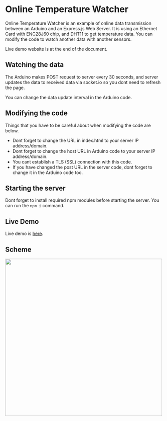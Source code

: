 # Online Temperature Watcher

Online Temperature Watcher is an example of online data transmission between an Arduino and an Express.js Web Server. It is using an Ethernet Card with ENC28J60 chip, and DHT11 to get temperature data. You can modify the code to watch another data with another sensors.

Live demo website is at the end of the document.

## Watching the data

The Arduino makes POST request to server every 30 seconds, and server updates the data to received data via socket.io so you dont need to refresh the page.

You can change the data update interval in the Arduino code.

## Modifying the code

Things that you have to be careful about when modifying the code are below.

- Dont forget to change the URL in index.html to your server IP address/domain.
- Dont forget to change the host URL in Arduino code to your server IP address/domain.
- You cant establish a TLS (SSL) connection with this code.
- If you have changed the post URL in the server code, dont forget to change it in the Arduino code too.

## Starting the server

Dont forget to install required npm modules before starting the server. You can run the `npm i` command.

## Live Demo

Live demo is [here](http://temperaturewatcher.com "here").

## Scheme

<img src="https://i.hizliresim.com/1rap88t.png" width="500"></img>
